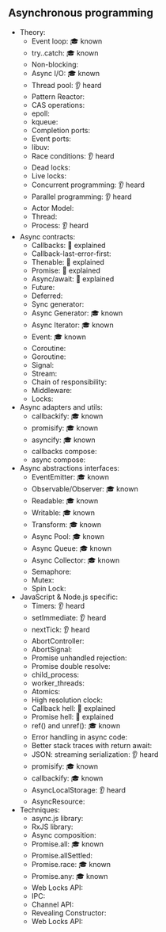 ## Asynchronous programming

- Theory:
  - Event loop: 🎓 known
  - try..catch: 🎓 known
  - Non-blocking:
  - Async I/O: 🎓 known
  - Thread pool: 👂 heard
  - Pattern Reactor:
  - CAS operations:
  - epoll:
  - kqueue:
  - Completion ports:
  - Event ports:
  - libuv:
  - Race conditions: 👂 heard
  - Dead locks:
  - Live locks:
  - Concurrent programming: 👂 heard
  - Parallel programming: 👂 heard
  - Actor Model:
  - Thread:
  - Process: 👂 heard
- Async contracts:
  - Callbacks: 🙋 explained
  - Callback-last-error-first:
  - Thenable: 🙋 explained
  - Promise: 🙋 explained
  - Async/await: 🙋 explained
  - Future:
  - Deferred:
  - Sync generator:
  - Async Generator: 🎓 known
  - Async Iterator: 🎓 known
  - Event: 🎓 known
  - Coroutine:
  - Goroutine:
  - Signal:
  - Stream:
  - Chain of responsibility:
  - Middleware:
  - Locks:
- Async adapters and utils:
  - callbackify: 🎓 known
  - promisify: 🎓 known
  - asyncify: 🎓 known
  - callbacks compose:
  - async compose:
- Async abstractions interfaces:
  - EventEmitter: 🎓 known
  - Observable/Observer: 🎓 known
  - Readable: 🎓 known
  - Writable: 🎓 known
  - Transform: 🎓 known
  - Async Pool: 🎓 known
  - Async Queue: 🎓 known
  - Async Collector: 🎓 known
  - Semaphore:
  - Mutex:
  - Spin Lock:
- JavaScript & Node.js specific:
  - Timers: 👂 heard
  - setImmediate: 👂 heard
  - nextTick: 👂 heard
  - AbortController:
  - AbortSignal:
  - Promise unhandled rejection:
  - Promise double resolve:
  - child_process:
  - worker_threads:
  - Atomics:
  - High resolution clock:
  - Callback hell: 🙋 explained
  - Promise hell: 🙋 explained
  - ref() and unref(): 🎓 known
  - Error handling in async code:
  - Better stack traces with return await:
  - JSON: streaming serialization: 👂 heard
  - promisify: 🎓 known
  - callbackify: 🎓 known
  - AsyncLocalStorage: 👂 heard
  - AsyncResource:
- Techniques:
  - async.js library:
  - RxJS library:
  - Async composition:
  - Promise.all: 🎓 known
  - Promise.allSettled:
  - Promise.race: 🎓 known
  - Promise.any: 🎓 known
  - Web Locks API:
  - IPC:
  - Channel API:
  - Revealing Constructor:
  - Web Locks API:
